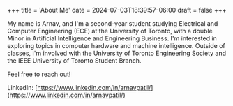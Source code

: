 +++
title = 'About Me'
date = 2024-07-03T18:39:57-06:00
draft = false
+++

My name is Arnav, and I'm a second-year student studying Electrical and Computer Engineering (ECE) at the University of Toronto, with a double Minor in Artificial Intelligence and Engineering Business. I'm interested in exploring topics in computer hardware and machine intelligence. Outside of classes, I'm involved with the University of Toronto Engineering Society and the IEEE University of Toronto Student Branch.

Feel free to reach out!

LinkedIn: [https://www.linkedin.com/in/arnavpatil/](https://www.linkedin.com/in/arnavpatil/)
